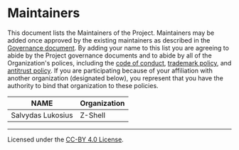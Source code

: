 # Maintainers

This document lists the Maintainers of the Project. Maintainers may be added once approved by the existing maintainers as described in the [Governance document](./GOVERNANCE.md). By adding your name to this list you are agreeing to abide by the Project governance documents and to abide by all of the Organization's polices, including the [code of conduct](../org-docs/CODE-OF-CONDUCT.md), [trademark policy](../org-docs/TRADEMARKS.md), and [antitrust policy](../org-docs/TRADEMARKS.md). If you are participating because of your affiliation with another organization (designated below), you represent that you have the authority to bind that organization to these policies.

| **NAME**          | **Organization** |
| ----------------- | ---------------- |
| Salvydas Lukosius | Z-Shell          |

---

Licensed under the [CC-BY 4.0 License](https://creativecommons.org/licenses/by-sa/4.0/).
